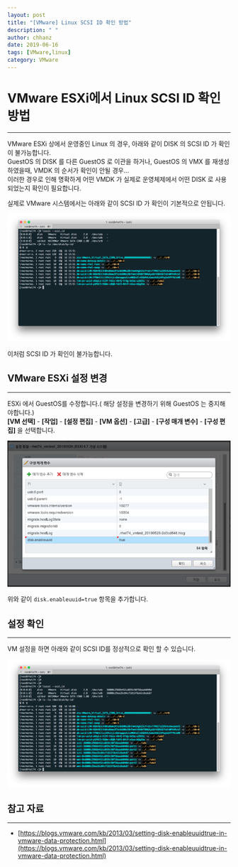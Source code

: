 ```yaml
---
layout: post
title: "[VMware] Linux SCSI ID 확인 방법"
description: " "
author: chhanz
date: 2019-06-16
tags: [VMware,linux]
category: VMware
---
```


# VMware ESXi에서 Linux SCSI ID 확인 방법
* * *
VMware ESXi 상에서 운영중인 Linux 의 경우, 아래와 같이 DISK 의 SCSI ID 가 확인이 불가능합니다.   
GuestOS 의 DISK 를 다른 GuestOS 로 이관을 하거나, GuestOS 의 VMX 를 재생성 하였을때, VMDK 의 순서가 확인이 안될 경우...   
이러한 경우로 인해 명확하게 어떤 VMDK 가 실제로 운영체제에서 어떤 DISK 로 사용 되었는지 확인이 필요합니다.   
   
실제로 VMware 시스템에서는 아래와 같이 SCSI ID 가 확인이 기본적으로 안됩니다.   
   
<center><img src="/assets/images/post/2019-06-16-vmware-scsi-id-check/no_config.png" style="max-width: 100%; height: auto;"></center>   
   
이처럼 SCSI ID 가 확인이 불가능합니다.   
   
## VMware ESXi 설정 변경
* * *
ESXi 에서 GuestOS를 수정합니다.( 해당 설정을 변경하기 위해 GuestOS 는 중지해야합니다.)   
**[VM 선택]** - **[작업]** - **[설정 편집]** - **[VM 옵션]** - **[고급]** - **[구성 매개 변수]** - **[구성 편집]** 을 선택합니다.   
   
<center><img src="/assets/images/post/2019-06-16-vmware-scsi-id-check/mod_vmx.png" style="max-width: 100%; height: auto;"></center>   
   
위와 같이 `disk.enableuuid=true` 항목을 추가합니다.   
    
## 설정 확인
* * *
VM 설정을 하면 아래와 같이 SCSI ID를 정상적으로 확인 할 수 있습니다.   
   
<center><img src="/assets/images/post/2019-06-16-vmware-scsi-id-check/result_config.png" style="max-width: 100%; height: auto;"></center>   
   
## 참고 자료
* * *
- [https://blogs.vmware.com/kb/2013/03/setting-disk-enableuuidtrue-in-vmware-data-protection.html](https://blogs.vmware.com/kb/2013/03/setting-disk-enableuuidtrue-in-vmware-data-protection.html)   
